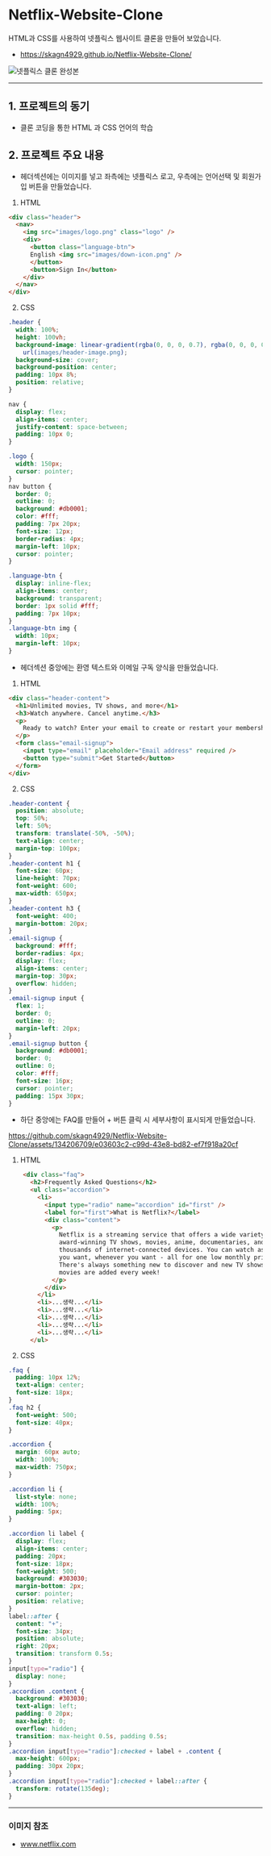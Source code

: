 # Netflix-Website-Clone
HTML과 CSS를 사용하여 넷플릭스 웹사이트 클론을 만들어 보았습니다.
- https://skagn4929.github.io/Netflix-Website-Clone/

![넷플릭스 클론 완성본](https://github.com/skagn4929/Netflix-Website-Clone/assets/134206709/37f650e6-aff2-49d0-9bd7-0d39996b7a4a)

---

## 1. 프로젝트의 동기
- 클론 코딩을 통한 HTML 과 CSS 언어의 학습

## 2. 프로젝트 주요 내용
- 헤더섹션에는 이미지를 넣고 좌측에는 넷플릭스 로고, 우측에는 언어선택 및 회원가입 버튼을 만들었습니다.   
1. HTML
```html
<div class="header">
  <nav>
    <img src="images/logo.png" class="logo" />
    <div>
      <button class="language-btn">
      English <img src="images/down-icon.png" />
      </button>
      <button>Sign In</button>
    </div>
  </nav>
</div>
```
2. CSS
```css
.header {
  width: 100%;
  height: 100vh;
  background-image: linear-gradient(rgba(0, 0, 0, 0.7), rgba(0, 0, 0, 0.7)),
    url(images/header-image.png);
  background-size: cover;
  background-position: center;
  padding: 10px 8%;
  position: relative;
}

nav {
  display: flex;
  align-items: center;
  justify-content: space-between;
  padding: 10px 0;
}

.logo {
  width: 150px;
  cursor: pointer;
}
nav button {
  border: 0;
  outline: 0;
  background: #db0001;
  color: #fff;
  padding: 7px 20px;
  font-size: 12px;
  border-radius: 4px;
  margin-left: 10px;
  cursor: pointer;
}

.language-btn {
  display: inline-flex;
  align-items: center;
  background: transparent;
  border: 1px solid #fff;
  padding: 7px 10px;
}
.language-btn img {
  width: 10px;
  margin-left: 10px;
}
```

- 헤더섹션 중앙에는 환영 텍스트와 이메일 구독 양식을 만들었습니다.
1. HTML
```html
<div class="header-content">
  <h1>Unlimited movies, TV shows, and more</h1>
  <h3>Watch anywhere. Cancel anytime.</h3>
  <p>
    Ready to watch? Enter your email to create or restart your membership.
  </p>
  <form class="email-signup">
    <input type="email" placeholder="Email address" required />
    <button type="submit">Get Started</button>
  </form>
</div>
```
2. CSS
```css
.header-content {
  position: absolute;
  top: 50%;
  left: 50%;
  transform: translate(-50%, -50%);
  text-align: center;
  margin-top: 100px;
}
.header-content h1 {
  font-size: 60px;
  line-height: 70px;
  font-weight: 600;
  max-width: 650px;
}
.header-content h3 {
  font-weight: 400;
  margin-bottom: 20px;
}
.email-signup {
  background: #fff;
  border-radius: 4px;
  display: flex;
  align-items: center;
  margin-top: 30px;
  overflow: hidden;
}
.email-signup input {
  flex: 1;
  border: 0;
  outline: 0;
  margin-left: 20px;
}
.email-signup button {
  background: #db0001;
  border: 0;
  outline: 0;
  color: #fff;
  font-size: 16px;
  cursor: pointer;
  padding: 15px 30px;
}
```


- 하단 중앙에는 FAQ를 만들어 + 버튼 클릭 시 세부사항이 표시되게 만들었습니다.

https://github.com/skagn4929/Netflix-Website-Clone/assets/134206709/e03603c2-c99d-43e8-bd82-ef7f918a20cf

1. HTML
```html
    <div class="faq">
      <h2>Frequently Asked Questions</h2>
      <ul class="accordion">
        <li>
          <input type="radio" name="accordion" id="first" />
          <label for="first">What is Netflix?</label>
          <div class="content">
            <p>
              Netflix is a streaming service that offers a wide variety of
              award-winning TV shows, movies, anime, documentaries, and more on
              thousands of internet-connected devices. You can watch as much as
              you want, whenever you want - all for one low monthly price.
              There's always something new to discover and new TV shows and
              movies are added every week!
            </p>
          </div>
        </li>
        <li>...생략...</li>
        <li>...생략...</li>
        <li>...생략...</li>
        <li>...생략...</li>
        <li>...생략...</li>
      </ul>  
```
2. CSS
```css
.faq {
  padding: 10px 12%;
  text-align: center;
  font-size: 18px;
}
.faq h2 {
  font-weight: 500;
  font-size: 40px;
}

.accordion {
  margin: 60px auto;
  width: 100%;
  max-width: 750px;
}

.accordion li {
  list-style: none;
  width: 100%;
  padding: 5px;
}

.accordion li label {
  display: flex;
  align-items: center;
  padding: 20px;
  font-size: 18px;
  font-weight: 500;
  background: #303030;
  margin-bottom: 2px;
  cursor: pointer;
  position: relative;
}
label::after {
  content: "+";
  font-size: 34px;
  position: absolute;
  right: 20px;
  transition: transform 0.5s;
}
input[type="radio"] {
  display: none;
}
.accordion .content {
  background: #303030;
  text-align: left;
  padding: 0 20px;
  max-height: 0;
  overflow: hidden;
  transition: max-height 0.5s, padding 0.5s;
}
.accordion input[type="radio"]:checked + label + .content {
  max-height: 600px;
  padding: 30px 20px;
}
.accordion input[type="radio"]:checked + label::after {
  transform: rotate(135deg);
}
```

---

### 이미지 참조
- www.netflix.com










